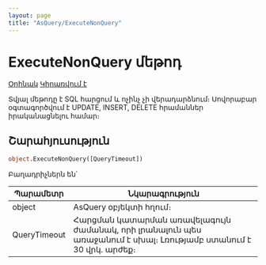 ```yaml
---
layout: page
title: "AsQuery/ExecuteNonQuery"
---
```


# ExecuteNonQuery մեթոդ

[Օրինակ](../../Examples/E_AsQuery.md) [Կիրառվում է](../AsQuery.md)

Տվյալ մեթոդը է SQL հարցում և ոչինչ չի վերադարձնում։ 
Սովորաբար օգտագործվում է UPDATE, INSERT, DELETE հրամաններ իրականացնելու համար։

## Շարահյուսություն

```vb
object.ExecuteNonQuery([QueryTimeout])
```

Բաղադրիչներն են՝
    
| Պարամետր | Նկարագրություն |
|--|--|
| object | AsQuery օբյեկտի հղում։ |
| QueryTimeout | Հարցման կատարման առավելագույն ժամանակ, որի լրանալուն պես առաջանում է սխալ։ Լռությամբ ստանում է 30 վրկ. արժեք։ |
